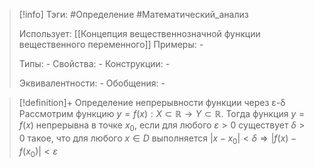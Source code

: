 > [!info]
> Тэги: #Определение #Математический_анализ   
> 
> Использует: [[Концепция вещественнозначной функции вещественного переменного]]
> Примеры: *-*
> 
> Типы: *-*
> Свойства: *-*
> Конструкции: *-*
> 
> Эквивалентности: *-*
> Обобщения: *-*

> [!definition]+ Определение непрерывности функции через ε-δ
> Рассмотрим функцию $y = f(x):X \subset \mathbb{R}\rightarrow Y \subset \mathbb{R}$. Тогда функция ${\displaystyle y= f(x)}$ непрерывна в точке ${\displaystyle x_{0}}$, если для любого ${\displaystyle \varepsilon >0}$ существует ${\displaystyle \delta >0}$ такое, что для любого ${\displaystyle x\in D}$ выполняется $|x-x_0|<\delta \Rightarrow |f(x)-f(x_0)|<\varepsilon$